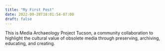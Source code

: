 ```yaml
---
title: "My First Post"
date: 2022-09-28T18:01:54-07:00
draft: false
---
```

This is Media Archaeology Project Tucson, a community collaboration to highlight the cultural value of obsolete media through preserving, archiving, educating, and creating. 

